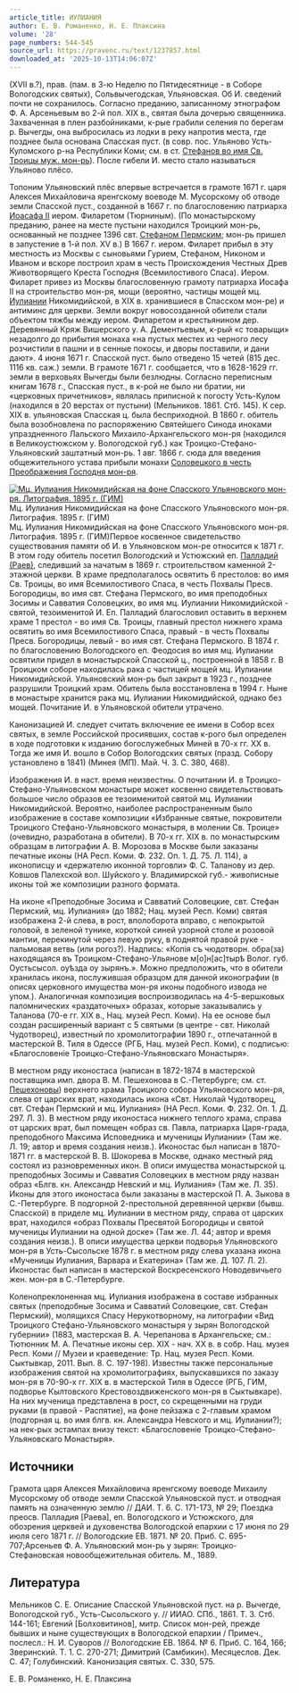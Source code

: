 ```yaml
---
article_title: ИУЛИАНИЯ
author: Е. В. Романенко, Н. Е. Плаксина
volume: '28'
page_numbers: 544-545
source_url: https://pravenc.ru/text/1237857.html
downloaded_at: '2025-10-13T14:06:07Z'
---
```


(XVII в.?), прав. (пам. в 3-ю Неделю по Пятидесятнице - в Соборе Вологодских святых), Сольвычегодская, Ульяновская. Об И. сведений почти не сохранилось. Согласно преданию, записанному этнографом Ф. А. Арсеньевым во 2-й пол. XIX в., святая была дочерью священника. Захваченная в плен разбойниками, к-рые грабили селения по берегам р. Вычегды, она выбросилась из лодки в реку напротив места, где позднее была основана Спасская пуст. (в совр. пос. Ульяново Усть-Куломского р-на Республики Коми; см. в ст. [Стефанов во имя Св. Троицы муж. мон-рь](<https://pravenc.ru/text/Стефанов во имя Св  Троицы муж  мон-рь.html>)). После гибели И. место стало называться Ульяново плёсо.

Топоним Ульяновский плёс впервые встречается в грамоте 1671 г. царя Алексея Михайловича яренгскому воеводе М. Мусорскому об отводе земли Спасской пуст., созданной в 1667 г. по благословению патриарха [Иоасафа II](<https://pravenc.ru/text/Иоасаф II.html>) иером. Филаретом (Тюрниным). (По монастырскому преданию, ранее на месте пустыни находился Троицкий мон-рь, основанный не позднее 1396 свт. [Стефаном Пермским](<https://pravenc.ru/text/Стефан Пермский.html>); мон-рь пришел в запустение в 1-й пол. XV в.) В 1667 г. иером. Филарет прибыл в эту местность из Москвы с сыновьями Гурием, Стефаном, Никоном и Иваном и вскоре построил храм в честь Происхождения Честных Древ Животворящего Креста Господня (Всемилостивого Спаса). Иером. Филарет привез из Москвы благословенную грамоту патриарха Иосафа II на строительство мон-ря, мощи (вероятно, частицы мощей мц. [Иулиании](https://pravenc.ru/text/Иулиании.html) Никомидийской, в XIX в. хранившиеся в Спасском мон-ре) и антиминс для церкви. Земли вокруг новосозданной обители стали объектом тяжбы между иером. Филаретом и крестьянином дер. Деревянный Кряж Вишерского у. А. Дементьевым, к-рый «с товарыщи» незадолго до прибытия монаха «на пустых местех из черного лесу розчистили в пашни и в сенные покосы, и дворы поставили, и дани дают». 4 июня 1671 г. Спасской пуст. было отведено 15 четей (815 дес. 1116 кв. саж.) земли. В грамоте 1671 г. сообщается, что в 1628-1629 гг. земли в верховьях Вычегды были безлюдны. Согласно переписным книгам 1678 г., Спасская пуст., в к-рой не было ни братии, ни «церковных причетников», являлась приписной к погосту Усть-Кулом (находился в 20 верстах от пустыни) (Мельников. 1861. Стб. 145). К сер. XIX в. ульяновская Спасская ц. была бесприходной. В 1860 г. обитель была возобновлена по распоряжению Святейшего Синода иноками упраздненного Лальского Михаило-Архангельского мон-ря (находился в Великоустюжском у. Вологодской губ.) как Троицко-Стефано-Ульяновский заштатный мон-рь. 1 авг. 1866 г. сюда для введения общежительного устава прибыли монахи [Соловецкого в честь Преображения Господня мон-ря](<https://pravenc.ru/text/Соловецкого в честь Преображения Господня мон-ря.html>).

[![Мц. Иулиания Никомидийская на фоне Спасского Ульяновского мон-ря. Литография. 1895 г. (ГИМ)](https://pravenc.ru/data/2012/05/16/1233444335/i200.jpg "Кликните для увеличения картинки")](https://pravenc.ru/data/2012/05/16/1233444335/i400.jpg)Мц. Иулиания Никомидийская на фоне Спасского Ульяновского мон-ря. Литография. 1895 г. (ГИМ)  
Мц. Иулиания Никомидийская на фоне Спасского Ульяновского мон-ря. Литография. 1895 г. (ГИМ)Первое косвенное свидетельство существования памяти об И. в Ульяновском мон-ре относится к 1871 г. В этом году обитель посетил Вологодский и Устюжский еп. [Палладий (Раев)](<https://pravenc.ru/text/Палладий (Раев).html>), следивший за начатым в 1869 г. строительством каменной 2-этажной церкви. В храме предполагалось освятить 6 престолов: во имя Св. Троицы, во имя Всемилостивого Спаса, в честь Похвалы Пресв. Богородицы, во имя свт. Стефана Пермского, во имя преподобных Зосимы и Савватия Соловецких, во имя мц. Иулиании Никомидийской - святой, тезоименитой И. Еп. Палладий благословил оставить в верхнем храме 1 престол - во имя Св. Троицы, главный престол нижнего храма освятить во имя Всемилостивого Спаса, правый - в честь Похвалы Пресв. Богородицы, левый - во имя свт. Стефана Пермского. В 1874 г. по благословению Вологодского еп. Феодосия во имя мц. Иулиании освятили придел в монастырской Спасской ц., построенной в 1858 г. В Троицком соборе находилась рака с частицей мощей мц. Иулиании Никомидийской. Ульяновский мон-рь был закрыт в 1923 г., позднее разрушили Троицкий храм. Обитель была восстановлена в 1994 г. Ныне в монастыре хранится рака мц. Иулиании Никомидийской, однако без мощей. Почитание И. в Ульяновской обители утрачено.

Канонизацией И. следует считать включение ее имени в Собор всех святых, в земле Российской просиявших, состав к-рого был определен в ходе подготовки к изданию богослужебных Миней в 70-х гг. XX в. Тогда же имя И. вошло в Собор Вологодских святых (празд. Собору установлено в 1841) (Минея (МП). Май. Ч. 3. С. 380, 468).

Изображения И. в наст. время неизвестны. О почитании И. в Троицко-Стефано-Ульяновском монастыре может косвенно свидетельствовать большое число образов ее тезоименитой святой мц. Иулиании Никомидийской. Вероятно, наиболее распространенным было изображение в составе композиции «Избранные святые, покровители Троицкого Стефано-Ульяновского монастыря, в молении Св. Троице» (очевидно, разработана в обители). В 70-х гг. XIX в. по монастырским образцам в литографии А. В. Морозова в Москве были заказаны печатные иконы (НА Респ. Коми. Ф. 232. Оп. 1. Д. 75. Л. 114), а иконописцу и «держателю иконной торговли» Ф. С. Таланову из дер. Ковшов Палехской вол. Шуйского у. Владимирской губ.- живописные иконы той же композиции разного формата.

На иконе «Преподобные Зосима и Савватий Соловецкие, свт. Стефан Пермский, мц. Иулиания» (до 1882; Нац. музей Респ. Коми) святая изображена 2-й слева, в рост, вполоборота вправо, с непокрытой головой, в зеленой тунике, короткой синей узорной столе и розовой мантии, перекинутой через левую руку, в поднятой правой руке - пальмовая ветвь (или рогоз?). Надпись: «Копiя съ чюдотворн. обра(за) находящаяся въ Троицком-Стефано-Ульянове м[о]н[ас]тырѣ Волог. губ. Оустьсысол. оуѣзда оу зырянъ.». Можно предположить, что в обители хранилась икона, послужившая образцом для данной иконографии (в описях церковного имущества мон-ря иконы подобного извода не упом.). Аналогичная композиция воспроизводилась на 4-5-вершковых паломнических «раздаточных» образах, которые заказывались у Таланова (70-е гг. XIX в., Нац. музей Респ. Коми). На ее основе был создан расширенный вариант с 5 святыми (в центре - свт. Николай Чудотворец), известный по хромолитографии 1890 г., отпечатанной в мастерской В. Тиля в Одессе (РГБ, Нац. музей Респ. Коми), с подписью: «Благословенiе Троицко-Стефано-Ульяновскаго Монастыря».

В местном ряду иконостаса (написан в 1872-1874 в мастерской поставщика имп. двора В. М. Пешехонова в С.-Петербурге; см. ст. [Пешехоновы](https://pravenc.ru/text/Пешехоновы.html)) верхнего храма Троицкого собора Ульяновского мон-ря, слева от царских врат, находилась икона «Свт. Николай Чудотворец, свт. Стефан Пермский и мц. Иулиания» (НА Респ. Коми. Ф. 232. Оп. 1. Д. 297. Л. 3). В местном ряду иконостаса нижнего теплого храма, справа от царских врат, был помещен «образ св. Павла, патриарха Царя-града, преподобного Максима Исповедника и мученицы Иулиании» (Там же. Л. 19; автор и время создания неизв.). Иконостас был написан в 1870-1871 гг. в мастерской В. В. Шокорева в Москве, однако местный ряд состоял из разновременных икон. В описи имущества монастырской ц. преподобных Зосимы и Савватия Соловецких в местном ряду назван образ «Блгв. кн. Александр Невский и мц. Иулиания» (Там же. Л. 35). Иконы для этого иконостаса были заказаны в мастерской П. А. Зыкова в С.-Петербурге. В подгорной 2-престольной деревянной церкви (бывш. Спасской) в приделе мц. Иулиании в местном ряду, справа от царских врат, находился «образ Похвалы Пресвятой Богородицы и святой мученицы Иулиании на одной доске» (Там же. Л. 44; автор и время создания неизв.). В описи имущества церкви подворья Ульяновского мон-ря в Усть-Сысольске 1878 г. в местном ряду слева указана икона «Мученицы Иулиания, Варвара и Екатерина» (Там же. Д. 107. Л. 2). Иконостас был написан в мастерской Воскресенского Новодевичьего жен. мон-ря в С.-Петербурге.

Коленопреклоненная мц. Иулиания изображена в составе избранных святых (преподобные Зосима и Савватий Соловецкие, свт. Стефан Пермский), молящихся Спасу Нерукотворному, на литографии «Вид Троицкого Стефано-Ульяновского монастыря у зырян Вологодской губернии» (1883, мастерская В. А. Черепанова в Архангельске; см.: Тютюнник М. А. Печатные иконы сер. XIX - нач. XX в. в собр. Нац. музея Респ. Коми // Музеи и краеведение: Тр. Нац. музея Респ. Коми. Сыктывкар, 2011. Вып. 8. С. 197-198). Известны также персональные изображения святой на хромолитографиях, выпускавшихся по заказу мон-ря в 70-90-х гг. XIX в. в мастерской Тиля в Одессе (РГБ, ГИМ, подворье Кылтовского Крестовоздвиженского мон-ря в Сыктывкаре). На них мученица представлена в рост, со скрещенными на груди руками (в правой - Распятие), на фоне пейзажа с 2-главым храмом (подгорная ц. во имя блгв. кн. Александра Невского и мц. Иулиании?); на нек-рых эстампах внизу текст: «Благословенiе Троицко-Стефано-Ульяновскаго Монастыря».

## Источники

Грамота царя Алексея Михайловича яренгскому воеводе Михаилу Мусорскому об отводе земли Спасской Ульяновской пуст. и отводная память на означенную землю // ДАИ. Т. 6. С. 171-173, № 29; Поездка преосв. Палладия [Раева], еп. Вологодского и Устюжского, для обозрения церквей и духовенства Вологодской епархии с 17 июня по 29 июля сего 1871 г. // Вологодские ЕВ. 1871. № 20. Приб. С. 695-707;Арсеньев Ф. А. Ульяновский мон-рь у зырян: Троицко-Стефановская новообщежительная обитель. М., 1889.

## Литература

Мельников С. Е. Описание Спасской Ульяновской пуст. на р. Вычегде, Вологодской губ., Усть-Сысольского у. // ИИАО. СПб., 1861. Т. 3. Стб. 144-161; Евгений [Болховитинов], митр. Список мон-рей, прежде бывших и ныне существующих в Вологодской епархии / Примеч., послесл.: Н. И. Суворов // Вологодские ЕВ. 1864. № 6. Приб. С. 164, 166; Зверинский. Т. 1. С. 270-271; Димитрий (Самбикин). Месяцеслов. Дек. С. 47; Голубинский. Канонизация святых. С. 330, 575.

Е. В. Романенко, Н. Е. Плаксина

